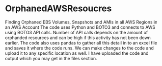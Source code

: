 # OrphanedAWSResoucres
Finding Orphaned EBS Volumes, Snapshots and AMIs in all AWS Regions in an AWS Account
The code uses Python and BOTO3 and connects to AWS using BOTO3 API calls.
Number of API calls depends on the amount of orphanded resources and can be high if this activity has not been down earlier. 
The code also uses pandas to gather all this detail in to an excel file and saves it where the code runs.
We can make changes to the code and upload it to any specific location as well. 
I have uploaded the code and output which you may get in the files section. 
